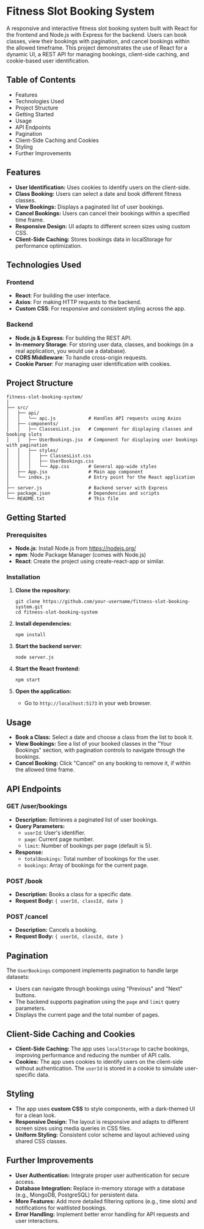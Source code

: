 
# Fitness Slot Booking System

A responsive and interactive fitness slot booking system built with React for the frontend and Node.js with Express for the backend. Users can book classes, view their bookings with pagination, and cancel bookings within the allowed timeframe. This project demonstrates the use of React for a dynamic UI, a REST API for managing bookings, client-side caching, and cookie-based user identification.

## Table of Contents
- Features
- Technologies Used
- Project Structure
- Getting Started
- Usage
- API Endpoints
- Pagination
- Client-Side Caching and Cookies
- Styling
- Further Improvements

## Features
- **User Identification:** Uses cookies to identify users on the client-side.
- **Class Booking:** Users can select a date and book different fitness classes.
- **View Bookings:** Displays a paginated list of user bookings.
- **Cancel Bookings:** Users can cancel their bookings within a specified time frame.
- **Responsive Design:** UI adapts to different screen sizes using custom CSS.
- **Client-Side Caching:** Stores bookings data in localStorage for performance optimization.

## Technologies Used
### Frontend
- **React**: For building the user interface.
- **Axios**: For making HTTP requests to the backend.
- **Custom CSS**: For responsive and consistent styling across the app.

### Backend
- **Node.js & Express**: For building the REST API.
- **In-memory Storage**: For storing user data, classes, and bookings (in a real application, you would use a database).
- **CORS Middleware**: To handle cross-origin requests.
- **Cookie Parser**: For managing user identification with cookies.

## Project Structure
```
fitness-slot-booking-system/
│
├── src/
│   ├── api/
│   │   └── api.js            # Handles API requests using Axios
│   ├── components/
│   │   ├── ClassesList.jsx   # Component for displaying classes and booking slots
│   │   ├── UserBookings.jsx  # Component for displaying user bookings with pagination
│   │   ├── styles/
│   │   │   ├── ClassesList.css
│   │   │   ├── UserBookings.css
│   │   │   └── App.css       # General app-wide styles
│   ├── App.jsx               # Main app component
│   └── index.js              # Entry point for the React application
│
├── server.js                 # Backend server with Express
├── package.json              # Dependencies and scripts
└── README.txt                # This file
```

## Getting Started

### Prerequisites
- **Node.js**: Install Node.js from https://nodejs.org/
- **npm**: Node Package Manager (comes with Node.js)
- **React**: Create the project using create-react-app or similar.

### Installation
1. **Clone the repository:**
   ```
   git clone https://github.com/your-username/fitness-slot-booking-system.git
   cd fitness-slot-booking-system
   ```

2. **Install dependencies:**
   ```
   npm install
   ```

3. **Start the backend server:**
   ```
   node server.js
   ```

4. **Start the React frontend:**
   ```
   npm start
   ```

5. **Open the application:**
   - Go to `http://localhost:5173` in your web browser.

## Usage

- **Book a Class:** Select a date and choose a class from the list to book it.
- **View Bookings:** See a list of your booked classes in the "Your Bookings" section, with pagination controls to navigate through the bookings.
- **Cancel Booking:** Click "Cancel" on any booking to remove it, if within the allowed time frame.

## API Endpoints
### GET /user/bookings
- **Description:** Retrieves a paginated list of user bookings.
- **Query Parameters:**
  - `userId`: User's identifier.
  - `page`: Current page number.
  - `limit`: Number of bookings per page (default is 5).
- **Response:**
  - `totalBookings`: Total number of bookings for the user.
  - `bookings`: Array of bookings for the current page.

### POST /book
- **Description:** Books a class for a specific date.
- **Request Body:** `{ userId, classId, date }`

### POST /cancel
- **Description:** Cancels a booking.
- **Request Body:** `{ userId, classId, date }`

## Pagination
The `UserBookings` component implements pagination to handle large datasets:
- Users can navigate through bookings using "Previous" and "Next" buttons.
- The backend supports pagination using the `page` and `limit` query parameters.
- Displays the current page and the total number of pages.

## Client-Side Caching and Cookies
- **Client-Side Caching:** The app uses `localStorage` to cache bookings, improving performance and reducing the number of API calls.
- **Cookies:** The app uses cookies to identify users on the client-side without authentication. The `userId` is stored in a cookie to simulate user-specific data.

## Styling
- The app uses **custom CSS** to style components, with a dark-themed UI for a clean look.
- **Responsive Design:** The layout is responsive and adapts to different screen sizes using media queries in CSS files.
- **Uniform Styling:** Consistent color scheme and layout achieved using shared CSS classes.

## Further Improvements
- **User Authentication:** Integrate proper user authentication for secure access.
- **Database Integration:** Replace in-memory storage with a database (e.g., MongoDB, PostgreSQL) for persistent data.
- **More Features:** Add more detailed filtering options (e.g., time slots) and notifications for waitlisted bookings.
- **Error Handling:** Implement better error handling for API requests and user interactions.
